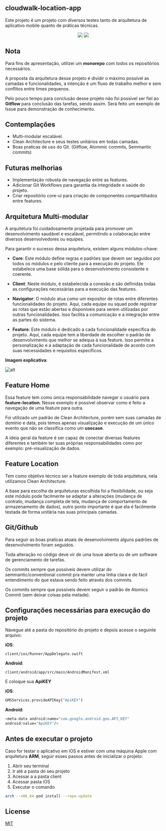 ## cloudwalk-location-app
Este projeto é um projeto com diversos testes tanto de arquitetura de aplicativo mobile quanto de práticas técnicas.

<p align="center">
  <img src="https://i.imgur.com/GWsaTdW.png">
  <img src="https://i.imgur.com/OhLB6Iq.gif">
</p>

## Nota

Para fins de apresentação, utilizei um **monorepo** com todos os repositórios necessários.

A proposta da arquitetura desse projeto é dividir o máximo possível as camadas e funcionalidades, a intenção é um fluxo de trabalho melhor e sem conflitos entre times pequenos.

Pelo pouco tempo para conclusão desse projeto não foi possível ser fiel ao **Gitflow** para conclusão das tarefas, sendo assim. Será feito um exemplo de Issue para demonstração de conhecimento.

## Contemplações

+ Multi-modular escalável.
+ Clean Architecture e seus testes unitários em todas camadas.
+ Boas praticas de uso do Git. (Gitflow, Atommic commits, Semmantic commits)

## Futuras melhorias
+ Implementação robusta de navegação entre as features.
+ Adicionar Git Workflows para garantia da integridade e saúde do projeto.
+ Criar repositório core-ui para criação de componentes compartilhados entre features.

## Arquitetura Multi-modular

A arquitetura foi cuidadosamente projetada para promover um desenvolvimento saudável e escalável, permitindo a colaboração entre diversos desenvolvedores ou equipes.

Para garantir o sucesso dessa arquitetura, existem alguns módulos-chave:

+ **Core**: Este módulo define regras e padrões que devem ser seguidos por todos os módulos e pelo cliente para a execução do projeto. Ele estabelece uma base sólida para o desenvolvimento consistente e coerente.

+ **Client**: Neste módulo, é estabelecida a conexão e são definidas todas as configurações necessárias para a execução das features.

+ **Navigator**: O módulo atua como um expositor de rotas entre diferentes funcionalidades do projeto. Aqui, cada equipe ou squad pode registrar as rotas que estão abertas e disponíveis para serem utilizadas por outras funcionalidades. Isso facilita a comunicação e a integração entre as partes do sistema.

+ **Feature**: Este módulo é dedicado a cada funcionalidade específica do projeto. Aqui, cada equipe tem a liberdade de escolher o padrão de desenvolvimento que melhor se adequa à sua feature. Isso permite a personalização e a adaptação de cada funcionalidade de acordo com suas necessidades e requisitos específicos.

**Imagem explicativa**: 

![alt](https://i.imgur.com/w1mcqmg.png)

## Feature Home

Essa feature tem como única responsabilidade navegar o usuário para **feature-location**. Nesse exemplo é possível observar como é feito a navegação de uma feature para outra.

Foi utilizado um padrão de Clean Architecture, porém sem suas camadas de domínio e data, pois temos apenas visualização e execução de um único evento que não se classifica como um **usecase**.

A ideia geral da feature é ser capaz de conectar diversas features diferentes e também ter suas próprias responsabilidades como por exemplo: pré-visualização de dados.

## Feature Location

Tem como objetivo técnico ser a feature exemplo de toda arquitetura, nela utilizamos Clean Architecture.

A base para escolha da arquiteturas escolhida foi a flexibilidade, ou seja este módulo pode facilmente se adaptar a alterações (mudança de contrato, mudança completa de tela, mudança de comportamento de armazenamento de dados), outro ponto importante é que ela é facilmente testada de forma unitária nas suas principais camadas.

## Git/Github

Para seguir as boas praticas atuais de desenvolvimento alguns padrões de desenvolvimento foram seguidos.

Toda alteração no código deve vir de uma Issue aberta ou de um software de gerenciamento de tarefas.

Os commits sempre que possíveis devem utilizar do semmantic/conventional commit pra manter uma linha clara e de fácil entendimento do que estava sendo feito através dos commits.

Os commits sempre que possíveis devem seguir o padrão de Atomics Commit (sem deixar coisas pela metade).

## Configurações necessárias para execução do projeto

Navegue até a pasta do repositório do projeto e depois acesse o seguinte arquivo:

**iOS**:
```
client/ios/Runner/AppDelegate.swift
```

**Android**:
```
client/android/app/src/main/AndroidManifest.xml
```

E coloque sua **ApiKEY**

**iOS**:

```bash
GMSServices.provideAPIKey("ApiKEY")
```

**Android**:

```bash
<meta-data android:name="com.google.android.geo.API_KEY" 
android:value="ApiKEY"/>
```

## Antes de executar o projeto
Caso for testar o aplicativo em iOS e estiver com uma máquina Apple com arquitetura **ARM**, seguir esses passos antes de inicializar o projeto:

1. Abrir seu terminal
2. Ir até a pasta do seu projeto
3. Acessar a a pasta client
4. Acessar pasta iOS
5. Executar o comando

```bash
arch --x86_64 pod install --repo-update
```

## License

[MIT](https://choosealicense.com/licenses/mit/)
